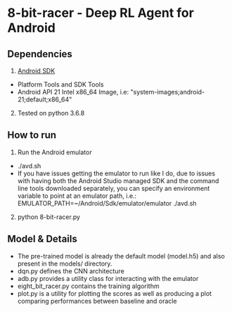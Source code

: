 # 8-bit-racer - Deep RL Agent for Android

## Dependencies
1. [Android SDK ](https://developer.android.com/studio/index.html)
  - Platform Tools and SDK Tools
  - Android API 21 Intel x86\_64 Image, i.e: "system-images;android-21;default;x86\_64"
2. Tested on python 3.6.8

## How to run
1. Run the Android emulator 
  - ./avd.sh
  - If you have issues getting the emulator to run like I do, due to issues with having both the Android Studio managed SDK
    and the command line tools downloaded separately, you can specify an environment variable to point at an emulator path, i.e.:
    EMULATOR\_PATH=~/Android/Sdk/emulator/emulator ./avd.sh
2. python 8-bit-racer.py

## Model & Details
- The pre-trained model is already the default model (model.h5) and also present in the models/ directory.
- dqn.py defines the CNN architecture
- adb.py provides a utility class for interacting with the emulator
- eight\_bit\_racer.py contains the training algorithm
- plot.py is a utility for plotting the scores as well as producing a plot comparing performances between baseline and oracle
